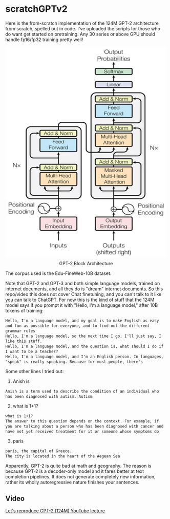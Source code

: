 # scratchGPTv2

Here is the from-scratch implementation of the 124M GPT-2 architecture from scratch, spelled out in code. I've uploaded the scripts for those who do want get started on pretraining. Any 30 series or above GPU should handle fp16/fp32 training pretty well!

<div align="center">
  <img src="image.png" alt="GPT-2 Block Architecture" width="500" style="display: block; margin-bottom: 10px;">
  <p style="margin-top: 0;">GPT-2 Block Architecture</p>
</div>

The corpus used is the Edu-FineWeb-10B dataset.

Note that GPT-2 and GPT-3 and both simple language models, trained on internet documents, and all they do is "dream" internet documents. So this repo/video this does not cover Chat finetuning, and you can't talk to it like you can talk to ChatGPT. For now this is the kind of stuff that the 124M model says if you prompt it with "Hello, I'm a language model," after 10B tokens of training:

```
Hello, I'm a language model, and my goal is to make English as easy and fun as possible for everyone, and to find out the different grammar rules
Hello, I'm a language model, so the next time I go, I'll just say, I like this stuff.
Hello, I'm a language model, and the question is, what should I do if I want to be a teacher?
Hello, I'm a language model, and I'm an English person. In languages, "speak" is really speaking. Because for most people, there's
```

Some other lines I tried out:

1. Anish is
```
Anish is a term used to describe the condition of an individual who has been diagnosed with autism. Autism
```

2. what is 1+1?
```
what is 1+1?
The answer to this question depends on the context. For example, if you are talking about a person who has been diagnosed with cancer and have not yet received treatment for it or someone whose symptoms do
```

3. paris
```
paris, the capital of Greece.
The city is located in the heart of the Aegean Sea
```

Apparently, GPT-2 is quite bad at math and geography. The reason is because GPT-2 is a decoder-only model and it fares better at text completion pipelines. It does not generate completely new information, rather its wholly autoregressive nature finishes your sentences.

## Video

[Let's reproduce GPT-2 (124M) YouTube lecture](https://youtu.be/l8pRSuU81PU)
